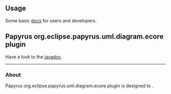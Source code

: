 ## Usage

Some basic [docs][org.eclipse.papyrus.uml.diagram.ecore-doc] for users and developers.

[org.eclipse.papyrus.uml.diagram.ecore-doc]: doc.html


## Papyrus org.eclipse.papyrus.uml.diagram.ecore plugin

Have a look to the [javadoc][javadoch].


[javadoch]: apidocs/index.html


---


### About

Papyrus org.eclipse.papyrus.uml.diagram.ecore plugin is designed to .
